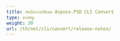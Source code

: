 ```yaml
---
title: บันทึกการอัปเดต Aspose.PSD CLI Convert
type: สารบัญ
weight: 30
url: /th/net/cli/convert/release-notes/
---
```

